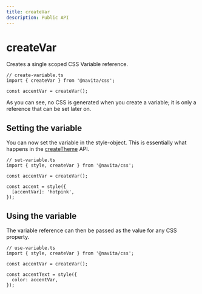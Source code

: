```yaml
---
title: createVar
description: Public API
---
```


# createVar

Creates a single scoped CSS Variable reference.

```tsx compile
// create-variable.ts
import { createVar } from '@navita/css';

const accentVar = createVar();
```

As you can see, no CSS is generated when you create a variable; it is only a reference that can be set later on.

## Setting the variable

You can now set the variable in the style-object.
This is essentially what happens in the [createTheme](./200-createTheme.md) API.

```tsx compile
// set-variable.ts
import { style, createVar } from '@navita/css';

const accentVar = createVar();

const accent = style({
  [accentVar]: 'hotpink',
});
```

## Using the variable

The variable reference can then be passed as the value for any CSS property.

```tsx compile
// use-variable.ts
import { style, createVar } from '@navita/css';

const accentVar = createVar();

const accentText = style({
  color: accentVar,
});
```
